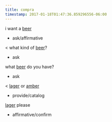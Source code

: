 ```yaml
---
title: compra
timestamp: 2017-01-18T01:47:36.859296556-06:00
---
```


i want a [beer](product)
* ask/affirmative

< what kind of [beer](product)?
* ask

what [beer](product) do you have?
* ask

< [lager](product) or [amber](product)
* provide/catalog

[lager](product) please
* affirmative/confirm
